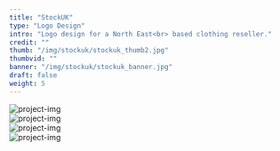 ```yaml
---
title: "StockUK"
type: "Logo Design"
intro: "Logo design for a North East<br> based clothing reseller."
credit: ""
thumb: "/img/stockuk/stockuk_thumb2.jpg"
thumbvid: ""
banner: "/img/stockuk/stockuk_banner.jpg"
draft: false
weight: 5
---
```

<div class="row">
    <div class="col-xs-12">
        <img src="/img/stockuk/stockuk_banner.jpg" alt="project-img" class="project-img banner">
    </div>
</div>
<!-- <div class="row">
    <div class="col-xs-12">
        <img src="/img/stockuk/stockuk_deboss2.jpg" alt="project-img" class="project-img">
    </div>
</div> -->
<div class="row">
    <div class="col-xs-12">
        <img src="/img/stockuk/stockuk_tags.jpg" alt="project-img" class="project-img">
    </div>
</div>
<div class="row end-xs">
    <div class="col-xs-12 col-sm-8">
        <img src="/img/stockuk/stockuk_icon.jpg" alt="project-img" class="project-img">
    </div>
</div>
<div class="row">
    <div class="col-xs-12 col-sm-8">
        <img src="/img/stockuk/stockuk_instagram.jpg" alt="project-img" class="project-img">
    </div>
</div>
